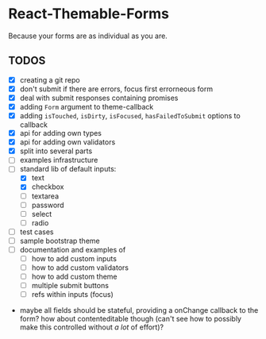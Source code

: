 # React-Themable-Forms

Because your forms are as individual as you are.

## TODOS

  - [x] creating a git repo
  - [x] don't submit if there are errors, focus first errorneous form
  - [x] deal with submit responses containing promises
  - [x] adding `Form` argument to theme-callback
  - [x] adding `isTouched`, `isDirty`, `isFocused`, `hasFailedToSubmit` options to <Fields> callback
  - [x] api for adding own types
  - [x] api for adding own validators
  - [x] split into several parts
  - [ ] examples infrastructure
  - [ ] standard lib of default inputs:
    - [x] text
    - [x] checkbox
    - [ ] textarea
    - [ ] password
    - [ ] select
    - [ ] radio
  - [ ] test cases
  - [ ] sample bootstrap theme
  - [ ] documentation and examples of
    - [ ] how to add custom inputs
    - [ ] how to add custom validators
    - [ ] how to add custom theme
    - [ ] multiple submit buttons
    - [ ] refs within inputs (focus)

  - maybe all fields should be stateful, providing a onChange callback to the form? how about contenteditable though (can't see how to possibly make this controlled without *a lot* of effort)?